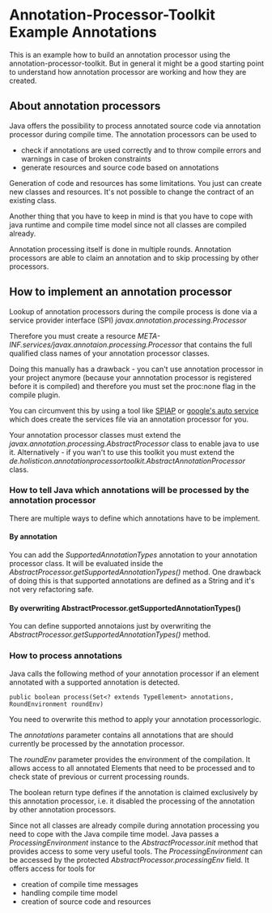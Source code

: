 # Annotation-Processor-Toolkit Example Annotations

This is an example how to build an annotation processor using the annotation-processor-toolkit.
But in general it might be a good starting point to understand how annotation processor are working and how they are created.

## About annotation processors
Java offers the possibility to process annotated source code via annotation processor during compile time.
The annotation processors can be used to

- check if annotations are used correctly and to throw compile errors and warnings in case of broken constraints
- generate resources and source code based on annotations

Generation of code and resources has some limitations. You just can create new classes and resources. It's not possible to change the contract of an existing class.

Another thing that you have to keep in mind is that you have to cope with java runtime and compile time model since not all classes are compiled already.

Annotation processing itself is done in multiple rounds. Annotation processors are able to claim an annotation and to skip processing by other processors.

## How to implement an annotation processor
Lookup of annotation processors during the compile process is done via a service provider interface (SPI) *javax.annotation.processing.Processor*

Therefore you must create a resource *META-INF.services/javax.annotaion.processing.Processor* that contains the full qualified class names of your annotation processor classes.

Doing this manually has a drawback - you can't use annotation processor in your project anymore (because your annnotation processor is registered before it is compiled) and therefore you must set the proc:none flag in the compile plugin. 

You can circumvent this by using a tool like [SPIAP](https://github.com/toolisticon/SPI-Annotation-Processor) or [google's auto service](https://github.com/google/auto/tree/master/service) which does create the services file via an annotation processor for you.

Your annotation processor classes must extend the *javax.annotation.processing.AbstractProcessor* class to enable java to use it.
Alternatively - if you wan't to use this toolkit you must extend the *de.holisticon.annotationprocessortoolkit.AbstractAnnotationProcessor* class.

### How to tell Java which annotations will be processed by the annotation processor
There are multiple ways to define which annotations have to be implement.

#### By annotation
You can add the *SupportedAnnotationTypes* annotation to your annotation processor class. It will be evaluated inside the *AbstractProcessor.getSupportedAnnotationTypes()* method.
One drawback of doing this is that supported annotations are defined as a String and it's not very refactoring safe.

#### By overwriting AbstractProcessor.getSupportedAnnotationTypes()
You can define supported annotaions just by overwriting the *AbstractProcessor.getSupportedAnnotationTypes()* method.

### How to process annotations
Java calls the following method of your annotation processor if an element annotated with a supported annotation is detected.

    public boolean process(Set<? extends TypeElement> annotations, RoundEnvironment roundEnv)

You need to overwrite this method to apply your annotation processorlogic.

The *annotations* parameter contains all annotations that are should currently be processed by the annotation processor.

The *roundEnv* parameter provides the environment of the compilation.  It allows access to all annotated Elements that need to be processed and to check state of previous or current processing rounds.

The boolean return type defines if the annotation is claimed exclusively by this annotation processor, i.e. it disabled the processing of the annotation by other annotation processors.

Since not all classes are already compile during annotation processing you need to cope with the Java compile time model.
Java passes a *ProcessingEnvironment* instance to the *AbstractProcessor.init* method that provides access to some very useful tools.
The *ProcessingEnvironment* can be accessed by the protected *AbstractProcessor.processingEnv* field.
It offers access for tools for
- creation of compile time messages
- handling compile time model
- creation of source code and resources











